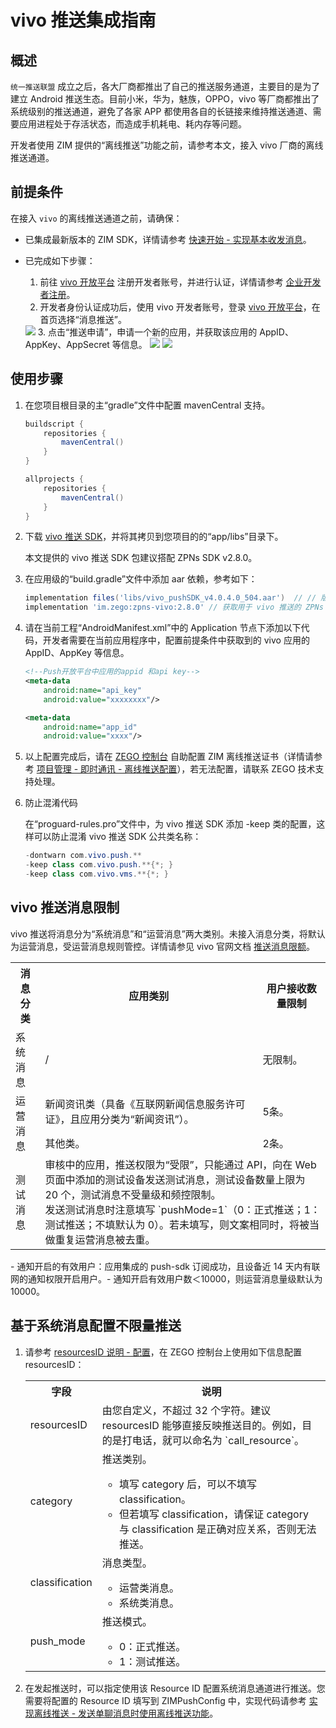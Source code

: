 # vivo 推送集成指南


## 概述

`统一推送联盟` 成立之后，各大厂商都推出了自己的推送服务通道，主要目的是为了建立 Android 推送生态。目前小米，华为，魅族，OPPO，vivo 等厂商都推出了系统级别的推送通道，避免了各家 APP 都使用各自的长链接来维持推送通道、需要应用进程处于存活状态，而造成手机耗电、耗内存等问题。

开发者使用 ZIM 提供的“离线推送”功能之前，请参考本文，接入 vivo 厂商的离线推送通道。  

## 前提条件

在接入 `vivo` 的离线推送通道之前，请确保：

- 已集成最新版本的 ZIM SDK，详情请参考 [快速开始 - 实现基本收发消息](/zim-rn/send-and-receive-messages)。
- 已完成如下步骤：

    1. 前往 <a href="https://dev.vivo.com.cn/openAbility/pushNews" target="_blank" rel="noreferrer noopener">vivo 开放平台</a> 注册开发者账号，并进行认证，详情请参考 <a href="https://dev.vivo.com.cn/documentCenter/doc/2" target="_blank" rel="noreferrer noopener">企业开发者注册</a>。
    2. 开发者身份认证成功后，使用 vivo 开发者账号，登录 <a href="https://dev.vivo.com.cn/openAbility/pushNews" target="_blank" rel="noreferrer noopener">vivo 开放平台</a>，在首页选择“消息推送”。
    <Frame width="512" height="auto" caption="">
      <img src="https://doc-media.zego.im/sdk-doc/Pics/ZIM/OfflinePush/vivo1.png" />
    </Frame>
    3. 点击“推送申请”，申请一个新的应用，并获取该应用的 AppID、AppKey、AppSecret 等信息。
    <Frame width="512" height="auto" caption="">
      <img src="https://doc-media.zego.im/sdk-doc/Pics/ZIM/OfflinePush/vivo2.png" />
    </Frame>
    <Frame width="512" height="auto" caption="">
      <img src="https://doc-media.zego.im/sdk-doc/Pics/ZIM/OfflinePush/vivo3.png" />
    </Frame>

## 使用步骤

1. 在您项目根目录的主“gradle”文件中配置 mavenCentral 支持。

    ```groovy {3,9}
    buildscript {  
        repositories {  
            mavenCentral()  
        }  
    }  

    allprojects {
        repositories {  
            mavenCentral()  
        }     
    }
    ```

2. 下载 [vivo 推送 SDK](https://artifact-sdk.zego.im/zpns/sdk/vivo/vivo_pushSDK_v4.0.4.0_504.aar)，并将其拷贝到您项目的的“app/libs”目录下。

    <Warning title="注意">
    本文提供的 vivo 推送 SDK 包建议搭配 ZPNs SDK v2.8.0。
    </Warning>

3. 在应用级的“build.gradle”文件中添加 aar 依赖，参考如下：
    ```groovy
    implementation files('libs/vivo_pushSDK_v4.0.4.0_504.aar')  // // 版本为 4.0.4 的 vivo 推送 SDK
    implementation 'im.zego:zpns-vivo:2.8.0' // 获取用于 vivo 推送的 ZPNs 包
    ```
    
4. 请在当前工程“AndroidManifest.xml”中的 Application 节点下添加以下代码，开发者需要在当前应用程序中，配置前提条件中获取到的 vivo 应用的 AppID、AppKey 等信息。

    ```xml
    <!--Push开放平台中应用的appid 和api key-->
    <meta-data
        android:name="api_key"
        android:value="xxxxxxxx"/>

    <meta-data
        android:name="app_id"
        android:value="xxxx"/>
    ```

5. 以上配置完成后，请在 [ZEGO 控制台](https://console.zego.im/) 自助配置 ZIM 离线推送证书（详情请参考 [项目管理 - 即时通讯 - 离线推送配置](https://doc-zh.zego.im/article/16233)），若无法配置，请联系 ZEGO 技术支持处理。

6. 防止混淆代码
    
    在“proguard-rules.pro”文件中，为 vivo 推送 SDK 添加 -keep 类的配置，这样可以防止混淆 vivo 推送 SDK 公共类名称：

    ```java
    -dontwarn com.vivo.push.** 
    -keep class com.vivo.push.**{*; } 
    -keep class com.vivo.vms.**{*; }
    ```

## vivo 推送消息限制

vivo 推送将消息分为“系统消息”和“运营消息”两大类别。未接入消息分类，将默认为运营消息，受运营消息规则管控。详情请参见 vivo 官网文档 <a href="https://dev.vivo.com.cn/documentCenter/doc/695#w2-36381313" target="_blank" rel="noreferrer noopener">推送消息限额</a>。

<table>
<tbody><tr>
<th>消息分类</th>
<th>应用类别</th>
<th>用户接收数量限制</th>
</tr>
<tr>
<td>系统消息</td>
<td>/</td>
<td>无限制。</td>
</tr>
<tr>
<td rowspan="2">运营消息</td>
<td>新闻资讯类（具备《互联网新闻信息服务许可证》，且应用分类为“新闻资讯”）。</td>
<td>5条。</td>
</tr>
<tr>
<td>其他类。</td>
<td>2条。</td>
</tr>
<tr>
<td>测试消息</td>
<td colspan="2">审核中的应用，推送权限为“受限”，只能通过 API，向在 Web 页面中添加的测试设备发送测试消息，测试设备数量上限为 20 个，测试消息不受量级和频控限制。<br/>发送测试消息时注意填写 `pushMode=1`（0：正式推送；1：测试推送；不填默认为 0）。若未填写，则文案相同时，将被当做重复运营消息被去重。</td>
</tr>
</tbody></table>

<Note title="说明">
- 通知开启的有效用户：应用集成的 push-sdk 订阅成功，且设备近 14 天内有联网的通知权限开启用户。​
- 通知开启有效用户数＜10000，则运营消息量级默认为 10000。
</Note>


## 基于系统消息配置不限量推送

1. 请参考 [resourcesID 说明 - 配置](/zim-rn/offline-push-notifications/resourcesid-introduction#配置)，在 ZEGO 控制台上使用如下信息配置 resourcesID： 

    <table>
    <tbody><tr>
    <th>字段</th>
    <th>说明</th>
    </tr>
    <tr>
    <td>resourcesID</td>
    <td>由您自定义，不超过 32 个字符。<Note title="说明">建议 resourcesID 能够直接反映推送目的。例如，目的是打电话，就可以命名为 `call_resource`。</Note></td>
    </tr>
    <tr>
    <td>category</td>
    <td>推送类别。<Warning title="注意"><ul><li>填写 category 后，可以不填写 classification。</li><li>但若填写 classification，请保证 category 与 classification 是正确对应关系，否则无法推送。</li></ul></Warning></td>
    </tr>
    <tr>
    <td>classification</td>
    <td>消息类型。<ul><li>运营类消息。</li><li>系统类消息。</li></ul></td>
    </tr>
    <tr>
    <td>push_mode</td>
    <td>推送模式。
    <ul><li>0：正式推送。</li><li>1：测试推送。</li></ul></td>
    </tr>
    </tbody></table>

3. 在发起推送时，可以指定使用该 Resource ID 配置系统消息通道进行推送。您需要将配置的 Resource ID 填写到 ZIMPushConfig 中，实现代码请参考 [实现离线推送 - 发送单聊消息时使用离线推送功能](/zim-rn/offline-push-notifications/implement-offline-push-notification#场景-1发送单聊消息时使用离线推送功能)。

<Content platform="RN"/>